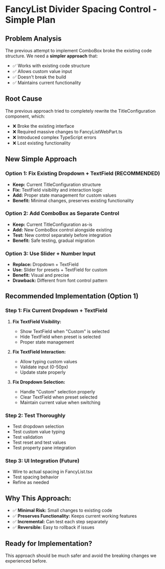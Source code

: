 # FancyList Divider Spacing Control - Simple Plan

## **Problem Analysis**
The previous attempt to implement ComboBox broke the existing code structure. We need a **simpler approach** that:
- ✅ Works with existing code structure
- ✅ Allows custom value input
- ✅ Doesn't break the build
- ✅ Maintains current functionality

## **Root Cause**
The previous approach tried to completely rewrite the TitleConfiguration component, which:
- ❌ Broke the existing interface
- ❌ Required massive changes to FancyListWebPart.ts
- ❌ Introduced complex TypeScript errors
- ❌ Lost existing functionality

## **New Simple Approach**

### **Option 1: Fix Existing Dropdown + TextField (RECOMMENDED)**
- **Keep:** Current TitleConfiguration structure
- **Fix:** TextField visibility and interaction logic
- **Add:** Proper state management for custom values
- **Benefit:** Minimal changes, preserves existing functionality

### **Option 2: Add ComboBox as Separate Control**
- **Keep:** Current TitleConfiguration as-is
- **Add:** New ComboBox control alongside existing
- **Test:** New control separately before integration
- **Benefit:** Safe testing, gradual migration

### **Option 3: Use Slider + Number Input**
- **Replace:** Dropdown + TextField
- **Use:** Slider for presets + TextField for custom
- **Benefit:** Visual and precise
- **Drawback:** Different from font control pattern

## **Recommended Implementation (Option 1)**

### **Step 1: Fix Current Dropdown + TextField**
1. **Fix TextField Visibility:**
   - Show TextField when "Custom" is selected
   - Hide TextField when preset is selected
   - Proper state management

2. **Fix TextField Interaction:**
   - Allow typing custom values
   - Validate input (0-50px)
   - Update state properly

3. **Fix Dropdown Selection:**
   - Handle "Custom" selection properly
   - Clear TextField when preset selected
   - Maintain current value when switching

### **Step 2: Test Thoroughly**
- Test dropdown selection
- Test custom value typing
- Test validation
- Test reset and test values
- Test property pane integration

### **Step 3: UI Integration (Future)**
- Wire to actual spacing in FancyList.tsx
- Test spacing behavior
- Refine as needed

## **Why This Approach:**
- ✅ **Minimal Risk:** Small changes to existing code
- ✅ **Preserves Functionality:** Keeps current working features
- ✅ **Incremental:** Can test each step separately
- ✅ **Reversible:** Easy to rollback if issues

## **Ready for Implementation?**
This approach should be much safer and avoid the breaking changes we experienced before.